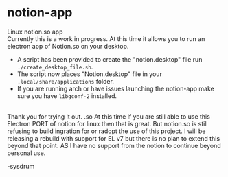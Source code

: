 # notion-app
Linux notion.so app <br>
Currently this is a work in progress. At this time it allows you to run an electron app of Notion.so on your desktop.
* A script has been provided to create the "notion.desktop" file run `./create_desktop_file.sh`.
* The script now places "Notion.desktop" file in your `.local/share/applications` folder.
* If you are running arch or have issues launching the notion-app make sure you have `libgconf-2` installed.
<br>
Thank you for trying it out.
.so 
At this time if you are still able to use this Electron PORT of notion for linux then that is great. But notion.so is still refusing to build ingration for or radopt the use of this project.
I will be releasing a rebuild with support for EL v7 but there is no plan to extend this beyond that point. AS I have no support from the notion to continue beyond personal use.


-sysdrum 
